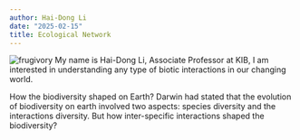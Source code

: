 ```yaml
---
author: Hai-Dong Li
date: "2025-02-15"
title: Ecological Network
---
```

![frugivory](/img/frugivory2.png)
My name is Hai-Dong Li, Associate Professor at KIB, I am interested in understanding any type of biotic interactions 
in our changing world.      

How the biodiversity shaped on Earth? Darwin had stated that the evolution of biodiversity 
on earth involved two aspects: species diversity and the interactions diversity. 
But how inter-specific interactions shaped the biodiversity?